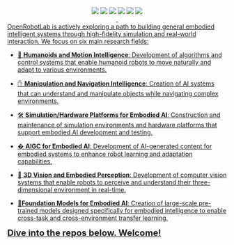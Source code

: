 <div align="center">
  <div>
    <a href="https://www.xiaohongshu.com/user/profile/67e24dd1000000000e011c5f"><img src="https://img.shields.io/badge/Redbook-red?style=flat&logo=xiaohongshu&logoColor=red"/></a>
    <a href="https://www.zhihu.com/people/openrobotlab"><img src="https://img.shields.io/badge/Zhihu-lightblue?style=flat&logo=zhihu&logoColor=blue"/></a>
    <a href="https://space.bilibili.com/3546722198358311"><img src="https://img.shields.io/badge/-bilibili-ff69b4?style=flat&labelColor=ff69b4&logo=bilibili&logoColor=white"/></a>
    <a href="https://cdn.vansin.top/InternRobotics.jpg"><img src="https://img.shields.io/badge/WeChat-brightgreen?style=flat&logo=WeChat&logoColor=green"/></a>
    <a href="https://twitter.com/InternRobotics"><img src="https://img.shields.io/badge/Twitter-1DA1F2?style=flat&logo=twitter&logoColor=white"/></a>
    <a href="https://discord.gg/5jeaQHUj4B"><img src="https://img.shields.io/badge/Discord-5865F2?style=flat&logo=discord&logoColor=white"/>
<div>&nbsp;</div>
    </div>
</div>
OpenRobotLab is actively exploring a path to building general embodied intelligent systems through high-fidelity simulation and real-world interaction. We focus on six main research fields:

- :robot: **Humanoids and Motion Intelligence**: Development of algorithms and control systems that enable humanoid robots to move naturally and adapt to various environments.

- :hand: **Manipulation and Navigation Intelligence**: Creation of AI systems that can understand and manipulate objects while navigating complex environments. 

- :hammer_and_wrench: **Simulation/Hardware Platforms for Embodied AI**: Construction and maintenance of simulation environments and hardware platforms that support embodied AI development and testing.

- � **AIGC for Embodied AI**: Development of AI-generated content for embodied systems to enhance robot learning and adaptation capabilities.

- :eyes: **3D Vision and Embodied Perception**: Development of computer vision systems that enable robots to perceive and understand their three-dimensional environment in real-time.

- 🧠**Foundation Models for Embodied AI**: Creation of large-scale pre-trained models designed specifically for embodied intelligence to enable cross-task and cross-environment transfer learning.

  

<div align="left">
   <b style="font-size:20px">Dive into the repos below. Welcome!</b>
</div>
